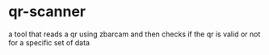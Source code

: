 # qr-scanner
a tool that reads a qr using zbarcam and then checks if the qr is valid or not for a specific set of data

